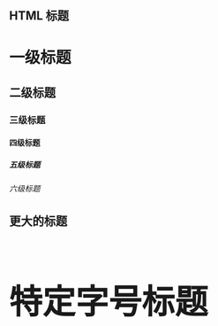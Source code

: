 ## HTML 标题
<h1>一级标题</h1>
<h2>二级标题</h2>
<h3>三级标题</h3>
<h4>四级标题</h4>
<h5>五级标题</h5>
<h6>六级标题</h6>

## 更大的标题

<h1 style="font-size:60px;">特定字号标题</h1>
